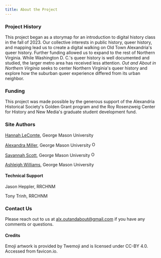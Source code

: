 ```yaml
---
title: About the Project
---
```

<h3>Project History</h3>
<p>This project began as a storymap for an introduction to digital history class in the fall of 2023. Our collective interests in public history, queer history, and mapping lead us to create a digital walking on Old Town Alexandria's queer history. Further funding allowed us to expand to the rest of Northern Virginia. While Washington D. C.'s queer history is well documented and studied, the larger metro area has received less attention. <i>Out and About in Northern Virginia</i> seeks to center Northern Virginia's queer history and explore how the suburban queer experience differed from its urban neighbor.</p>
<h3>Funding</h3>
<p>This project was made possible by the generous support of the Alexandria Historical Society's Golden Grant program and the Roy Rosenzweig Center for History and New Media's graduate student development fund.</p>
<h3>Site Authors</h3>
<div id="site-authors">
    <p>
      <a href="https://historyarthistory.gmu.edu/people/hlecomte" target="_blank" class="author">Hannah LeComte</a>, George Mason University
    </p>
    <p>
      <a href="https://historyarthistory.gmu.edu/people/amill21" target="_blank" class="author">Alexandra Miller</a>, George Mason University
      <a href="https://orcid.org/0009-0001-3072-1074"><img alt="ORCID logo"
          src="https://info.orcid.org/wp-content/uploads/2019/11/orcid_16x16.png" width="16" height="16" /></a>
    </p>
    <p>
      <a href="https://historyarthistory.gmu.edu/people/sscott35" target="_blank" class="author">Savannah Scott</a>, George Mason University 
      <a href="https://orcid.org/0009-0000-0433-2756"><img alt="ORCID logo"
          src="https://info.orcid.org/wp-content/uploads/2019/11/orcid_16x16.png" width="16" height="16" /></a>
    </p>
    <p>
      <a href="https://historyarthistory.gmu.edu/people/awill89" target="_blank" class="author">Ashleigh Williams</a>, George Mason University 
    </p>
 </div>
 <h4>Technical Support</h4>
 <p>Jason Heppler, RRCHNM</p>
 <p>Tony Trinh, RRCHNM</p>
 <h3>Contact Us</h3>
 <p>Please reach out to us at <a href="mailto:alx.outandabout@gmail.com">alx.outandabout@gmail.com</a> if you have any comments or questions.</p>
 <h4>Credits</h4>
 <p>Emoji artwork is provided by Twemoji and is licensed under CC-BY 4.0. Accessed from favicon.io.</p>